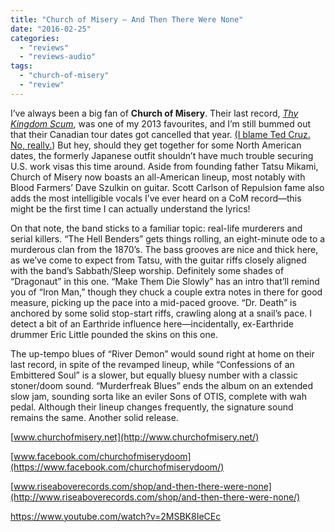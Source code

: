 ```yaml
---
title: "Church of Misery – And Then There Were None"
date: "2016-02-25"
categories: 
  - "reviews"
  - "reviews-audio"
tags: 
  - "church-of-misery"
  - "review"
---
```


I’ve always been a big fan of **Church of Misery**. Their last record, [_Thy Kingdom Scum_](https://hellbound.ca/2013/07/church-of-misery-thy-kingdom-scum/), was one of my 2013 favourites, and I’m still bummed out that their Canadian tour dates got cancelled that year. [(I blame Ted Cruz. No, really.](http://www.metalinjection.net/latest-news/the-federal-government-doesnt-want-you-to-see-godflesh-live-tour-postponed)) But hey, should they get together for some North American dates, the formerly Japanese outfit shouldn’t have much trouble securing U.S. work visas this time around. Aside from founding father Tatsu Mikami, Church of Misery now boasts an all-American lineup, most notably with Blood Farmers’ Dave Szulkin on guitar. Scott Carlson of Repulsion fame also adds the most intelligible vocals I’ve ever heard on a CoM record—this might be the first time I can actually understand the lyrics!

On that note, the band sticks to a familiar topic: real-life murderers and serial killers. “The Hell Benders” gets things rolling, an eight-minute ode to a murderous clan from the 1870’s. The bass grooves are nice and thick here, as we’ve come to expect from Tatsu, with the guitar riffs closely aligned with the band’s Sabbath/Sleep worship. Definitely some shades of “Dragonaut” in this one. “Make Them Die Slowly” has an intro that’ll remind you of “Iron Man,” though they chuck a couple extra notes in there for good measure, picking up the pace into a mid-paced groove. “Dr. Death” is anchored by some solid stop-start riffs, crawling along at a snail’s pace. I detect a bit of an Earthride influence here—incidentally, ex-Earthride drummer Eric Little pounded the skins on this one.

The up-tempo blues of “River Demon” would sound right at home on their last record, in spite of the revamped lineup, while “Confessions of an Embittered Soul” is a slower, but equally bluesy number with a classic stoner/doom sound. “Murderfreak Blues” ends the album on an extended slow jam, sounding sorta like an eviler Sons of OTIS, complete with wah pedal. Although their lineup changes frequently, the signature sound remains the same. Another solid release.

[www.churchofmisery.net](http://www.churchofmisery.net/)

[www.facebook.com/churchofmiserydoom](https://www.facebook.com/churchofmiserydoom/)

[www.riseaboverecords.com/shop/and-then-there-were-none](http://www.riseaboverecords.com/shop/and-then-there-were-none/)

https://www.youtube.com/watch?v=2MSBK8IeCEc
